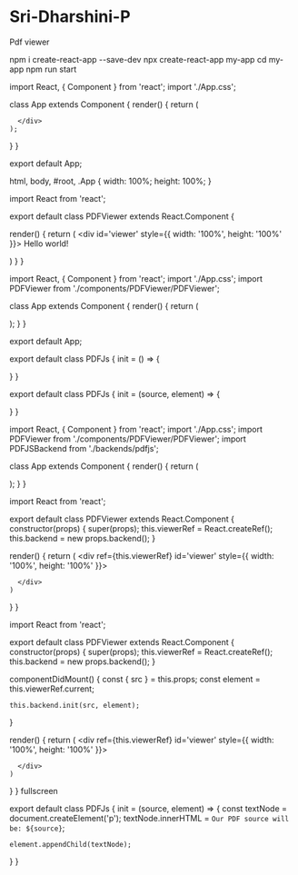 # Sri-Dharshini-P
Pdf viewer

npm i create-react-app --save-dev
npx create-react-app my-app
cd my-app
npm run start


import React, { Component } from 'react';
import './App.css';

class App extends Component {
  render() {
    return (
      <div className="App">

      </div>
    );
  }
}

export default App;

html, body, #root, .App {
  width: 100%;
  height: 100%;
}

import React from 'react';

export default class PDFViewer extends React.Component {

  render() {
    return (
      <div id='viewer' style={{ width: '100%', height: '100%' }}>
        Hello world!
      </div>
    )
  }
}

import React, { Component } from 'react';
import './App.css';
import PDFViewer from './components/PDFViewer/PDFViewer';

class App extends Component {
  render() {
    return (
      <div className="App">
        <PDFViewer />
      </div>
    );
  }
}

export default App;

export default class PDFJs {
  init = () => {
    
  }
}

export default class PDFJs {
  init = (source, element) => {
    
  }
}

import React, { Component } from 'react';
import './App.css';
import PDFViewer from './components/PDFViewer/PDFViewer';
import PDFJSBackend from './backends/pdfjs';

class App extends Component {
  render() {
    return (
      <div className="App">
        <PDFViewer 
          backend={PDFJSBackend}
          src='/myPDF.pdf'
        />
      </div>
    );
  }
}


import React from 'react';

export default class PDFViewer extends React.Component {
  constructor(props) {
    super(props);
    this.viewerRef = React.createRef();
    this.backend = new props.backend();
  }

  render() {
    return (
      <div ref={this.viewerRef} id='viewer' style={{ width: '100%', height: '100%' }}>

      </div>
    )
  }
}

import React from 'react';

export default class PDFViewer extends React.Component {
  constructor(props) {
    super(props);
    this.viewerRef = React.createRef();
    this.backend = new props.backend();
  }

  componentDidMount() {
    const { src } = this.props;
    const element = this.viewerRef.current;

    this.backend.init(src, element);
  }
  

  render() {
    return (
      <div ref={this.viewerRef} id='viewer' style={{ width: '100%', height: '100%' }}>

      </div>
    )
  }
}
fullscreen



export default class PDFJs {
  init = (source, element) => {
    const textNode = document.createElement('p');
    textNode.innerHTML = `Our PDF source will be: ${source}`;

    element.appendChild(textNode);
  }
}
